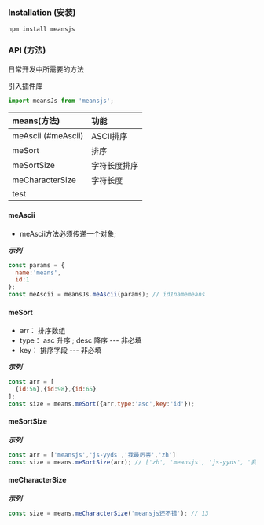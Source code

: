 
### Installation (安装)

```console
npm install meansjs
```

### API (方法)

日常开发中所需要的方法

引入插件库
```javascript
import meansJs from 'meansjs';
```

| means(方法) |  功能       |
| :---        |  :---      |
| meAscii (#meAscii)    |  ASCII排序 |
| meSort      |    排序    |
| meSortSize  |  字符长度排序  |
| meCharacterSize  |   字符长度  |
| test        |            |

#### meAscii

* meAscii方法必须传递一个对象;

***示列***
```javascript
const params = {
  name:'means',
  id:1
};
const meAscii = meansJs.meAscii(params); // id1namemeans
```

#### meSort

* arr： 排序数组
* type： asc 升序 ; desc 降序 --- 非必填
* key： 排序字段 --- 非必填

***示列***
```javascript
const arr = [
  {id:56},{id:98},{id:65}
];
const size = means.meSort({arr,type:'asc',key:'id'});
```

#### meSortSize

***示列***
```javascript
const arr = ['meansjs','js-yyds','我最厉害','zh']
const size = means.meSortSize(arr); // ['zh', 'meansjs', 'js-yyds', '我最厉害']
```

#### meCharacterSize

***示列***
```javascript
const size = means.meCharacterSize('meansjs还不错'); // 13
```

